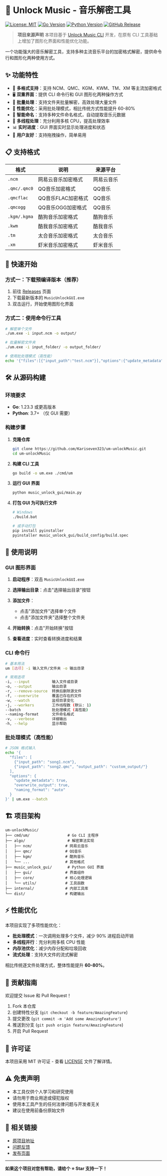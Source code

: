 # 🎵 Unlock Music - 音乐解密工具

[![License: MIT](https://img.shields.io/badge/License-MIT-yellow.svg)](https://opensource.org/licenses/MIT)
[![Go Version](https://img.shields.io/badge/Go-1.23.3-blue.svg)](https://golang.org/)
[![Python Version](https://img.shields.io/badge/Python-3.7+-blue.svg)](https://www.python.org/)
[![GitHub Release](https://img.shields.io/github/v/release/Kariseven323/um-unlockMusic)](https://github.com/Kariseven323/um-unlockMusic/releases)

> **项目来源声明**
> 本项目基于 [Unlock Music CLI](https://git.unlock-music.dev/um/cli) 开发，在原有 CLI 工具基础上增加了图形化界面和性能优化功能。

一个功能强大的音乐解密工具，支持多种主流音乐平台的加密格式解密，提供命令行和图形化两种使用方式。

## ✨ 功能特性

- 🎵 **多格式支持**：支持 NCM、QMC、KGM、KWM、TM、XM 等主流加密格式
- 🖥️ **双重界面**：提供 CLI 命令行和 GUI 图形化两种操作方式
- 📁 **批量处理**：支持文件夹批量解密，高效处理大量文件
- 🚀 **性能优化**：采用批处理模式，相比传统方式性能提升 60-80%
- 🎯 **智能命名**：支持多种文件命名格式，自动提取音乐元数据
- 🔄 **多线程处理**：充分利用多核 CPU，提高处理效率
- 📊 **实时进度**：GUI 界面实时显示处理进度和状态
- 🎨 **用户友好**：支持拖拽操作，简单易用

## 📋 支持格式

| 格式 | 说明 | 来源平台 |
|------|------|----------|
| `.ncm` | 网易云音乐加密格式 | 网易云音乐 |
| `.qmc/.qmc0` | QQ音乐加密格式 | QQ音乐 |
| `.qmcflac` | QQ音乐FLAC加密格式 | QQ音乐 |
| `.qmcogg` | QQ音乐OGG加密格式 | QQ音乐 |
| `.kgm/.kgma` | 酷狗音乐加密格式 | 酷狗音乐 |
| `.kwm` | 酷我音乐加密格式 | 酷我音乐 |
| `.tm` | 太合音乐加密格式 | 太合音乐 |
| `.xm` | 虾米音乐加密格式 | 虾米音乐 |

## 🚀 快速开始

### 方式一：下载预编译版本（推荐）

1. 前往 [Releases](https://github.com/Kariseven323/um-unlockMusic/releases) 页面
2. 下载最新版本的 `MusicUnlockGUI.exe`
3. 双击运行，开始使用图形化界面

### 方式二：使用命令行工具

```bash
# 解密单个文件
./um.exe -i input.ncm -o output/

# 批量解密文件夹
./um.exe -i input_folder/ -o output_folder/

# 使用批处理模式（高性能）
echo '{"files":[{"input_path":"test.ncm"}],"options":{"update_metadata":true}}' | ./um.exe --batch
```

## 🛠️ 从源码构建

### 环境要求

- **Go**: 1.23.3 或更高版本
- **Python**: 3.7+ （仅 GUI 需要）

### 构建步骤

1. **克隆仓库**
   ```bash
   git clone https://github.com/Kariseven323/um-unlockMusic.git
   cd um-unlockMusic
   ```

2. **构建 CLI 工具**
   ```bash
   go build -o um.exe ./cmd/um
   ```

3. **运行 GUI 界面**
   ```bash
   python music_unlock_gui/main.py
   ```

4. **打包 GUI 为可执行文件**
   ```bash
   # Windows
   ./build.bat

   # 或手动打包
   pip install pyinstaller
   pyinstaller music_unlock_gui/build_config/build.spec
   ```

## 📖 使用说明

### GUI 图形界面

1. **启动程序**：双击 `MusicUnlockGUI.exe`
2. **选择输出目录**：点击"选择输出目录"按钮
3. **添加文件**：
   - 点击"添加文件"选择单个文件
   - 点击"添加文件夹"选择整个文件夹

4. **开始转换**：点击"开始转换"按钮
5. **查看进度**：实时查看转换进度和结果

### CLI 命令行

```bash
# 基本用法
um [选项] -i 输入文件/文件夹 -o 输出目录

# 常用选项
-i, --input          输入文件或目录
-o, --output         输出目录
-r, --remove-source  转换后删除源文件
-f, --overwrite      覆盖已存在的文件
-w, --watch          监视目录变化
-j, --workers        工作线程数 (默认: 1)
--batch              批处理模式 (高性能)
--naming-format      文件命名格式
-v, --verbose        详细输出
-h, --help           显示帮助
```

### 批处理模式（高性能）

```bash
# JSON 格式输入
echo '{
  "files": [
    {"input_path": "song1.ncm"},
    {"input_path": "song2.qmc", "output_path": "custom_output/"}
  ],
  "options": {
    "update_metadata": true,
    "overwrite_output": true,
    "naming_format": "auto"
  }
}' | um.exe --batch
```

## 🏗️ 项目架构

```
um-unlockMusic/
├── cmd/um/                 # Go CLI 主程序
├── algo/                   # 解密算法实现
│   ├── ncm/               # 网易云音乐
│   ├── qmc/               # QQ音乐
│   ├── kgm/               # 酷狗音乐
│   └── ...                # 其他格式
├── music_unlock_gui/       # Python GUI 界面
│   ├── gui/               # 界面组件
│   ├── core/              # 核心处理逻辑
│   └── utils/             # 工具函数
├── internal/              # 内部工具库
└── dist/                  # 构建输出
```

## ⚡ 性能优化

本项目实现了多项性能优化：

- **批处理模式**：一次调用处理多个文件，减少 90% 进程启动开销
- **多线程并行**：充分利用多核 CPU 性能
- **内存池优化**：减少内存分配和垃圾回收
- **流式处理**：支持大文件的流式解密

相比传统逐文件处理方式，整体性能提升 **60-80%**。

## 🤝 贡献指南

欢迎提交 Issue 和 Pull Request！

1. Fork 本仓库
2. 创建特性分支 (`git checkout -b feature/AmazingFeature`)
3. 提交更改 (`git commit -m 'Add some AmazingFeature'`)
4. 推送到分支 (`git push origin feature/AmazingFeature`)
5. 开启 Pull Request

## 📄 许可证

本项目采用 MIT 许可证 - 查看 [LICENSE](LICENSE) 文件了解详情。

## ⚠️ 免责声明

- 本工具仅供个人学习和研究使用
- 请勿用于商业用途或侵犯版权
- 使用本工具产生的任何法律问题与开发者无关
- 建议在使用前备份原始文件

## 🔗 相关链接

- [原项目地址](https://git.unlock-music.dev/um/cli)
- [问题反馈](https://github.com/Kariseven323/um-unlockMusic/issues)
- [发布页面](https://github.com/Kariseven323/um-unlockMusic/releases)

---

**如果这个项目对您有帮助，请给个 ⭐ Star 支持一下！**
